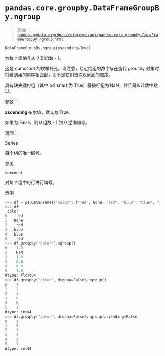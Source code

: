 # `pandas.core.groupby.DataFrameGroupBy.ngroup`

> 原文：[`pandas.pydata.org/docs/reference/api/pandas.core.groupby.DataFrameGroupBy.ngroup.html`](https://pandas.pydata.org/docs/reference/api/pandas.core.groupby.DataFrameGroupBy.ngroup.html)

```py
DataFrameGroupBy.ngroup(ascending=True)
```

为每个组编号从 0 到组数 - 1。

这是 cumcount 的枚举补充。请注意，给定给组的数字与在迭代 groupby 对象时将看到组的顺序相匹配，而不是它们首次观察到的顺序。

具有缺失键的组（其中 pd.isna() 为 True）将被标记为 NaN，并且将从计数中跳过。

参数：

**ascending** 布尔值，默认为 True

如果为 False，则从组数 - 1 到 0 逆向编号。

返回：

Series

每个组的唯一编号。

参见

`cumcount`

对每个组中的行进行编号。

示例

```py
>>> df = pd.DataFrame({"color": ["red", None, "red", "blue", "blue", "red"]})
>>> df
 color
0    red
1   None
2    red
3   blue
4   blue
5    red
>>> df.groupby("color").ngroup()
0    1.0
1    NaN
2    1.0
3    0.0
4    0.0
5    1.0
dtype: float64
>>> df.groupby("color", dropna=False).ngroup()
0    1
1    2
2    1
3    0
4    0
5    1
dtype: int64
>>> df.groupby("color", dropna=False).ngroup(ascending=False)
0    1
1    0
2    1
3    2
4    2
5    1
dtype: int64 
```
